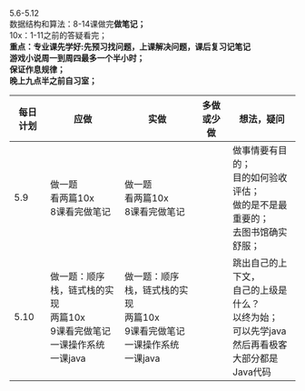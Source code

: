 5.6-5.12<br />数据结构和算法：8-14课做完**做笔记；**<br />10x：1-11之前的答疑看完；<br />**重点：专业课先学好:先预习找问题，上课解决问题，课后复习记笔记**<br />**游戏小说周一到周四最多一个半小时；**<br />**保证作息规律；**<br />**晚上九点半之前自习室；**

| 每日计划 | 应做 | 实做 | 多做或少做 | 想法，疑问 |
| --- | --- | --- | --- | --- |
| 5.9 | 做一题<br />看两篇10x<br />8课看完做笔记 | 做一题<br />看两篇10x<br />8课看完做笔记 |  | 做事情要有目的；<br />目的如何验收评估；<br />做的是不是最重要的；<br />去图书馆确实舒服； |
| 5.10 | 做一题：顺序栈，链式栈的实现<br />两篇10x<br />9课看完做笔记<br />一课操作系统<br />一课java | 做一题：顺序栈，链式栈的实现<br />两篇10x<br />9课看完做笔记<br />一课操作系统<br />一课java |  | 跳出自己的上下文，<br />自己的上级是什么？<br />以终为始；<br />可以先学java然后再看极客<br />大部分都是Java代码 |

